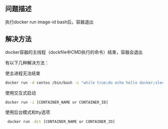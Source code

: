 ## 问题描述

执行docker run image-id bash后，容器退出

## 解决方法

docker容器的主线程（dockfile中CMD执行的命令）结束，容器会退出

有以下几种解决方法：

使主进程无法结束 

```bash
docker run -d centos /bin/bash -c "while true;do echo hello docker;sleep 1;done"
```



使用交互式启动 

 ```bash
 docker run -i [CONTAINER_NAME or CONTAINER_ID]
 ```



使用后台模式和tty选项 

```bash
 docker run -dit [CONTAINER_NAME or CONTAINER_ID]
```

